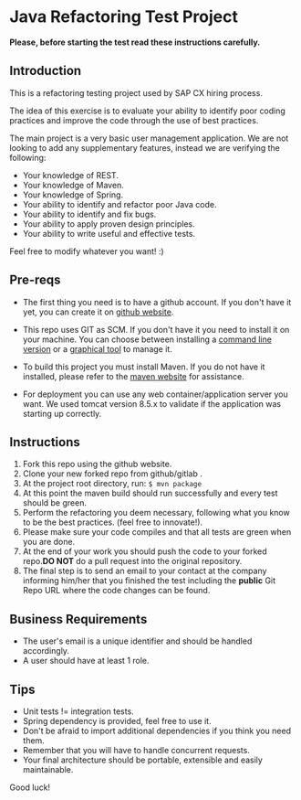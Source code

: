 Java Refactoring Test Project
=============================

**Please, before starting the test read these instructions carefully.**

Introduction
------------

This is a refactoring testing project used by SAP CX hiring process.

The idea of this exercise is to evaluate your ability to identify poor coding practices and improve the code through the use of best practices.

The main project is a very basic user management application. We are not looking to add any supplementary features, instead we are verifying the following:

* Your knowledge of REST.
* Your knowledge of Maven.
* Your knowledge of Spring.
* Your ability to identify and refactor poor Java code.
* Your ability to identify and fix bugs.
* Your ability to apply proven design principles.
* Your ability to write useful and effective tests.

Feel free to modify whatever you want! :)

Pre-reqs
--------

* The first thing you need is to have a github  account. If you don't have it yet, you can create it on [github website][2].

* This repo uses GIT as SCM. If you don't have it you need to install it on your machine. You can choose between installing a [command line version][4] or a  [graphical tool][5] to manage it.

* To build this project you must install Maven. If you do not have it installed, please refer to the [maven website][1] for assistance.

* For deployment you can use any web container/application server you want. We used tomcat version 8.5.x to validate if the application was starting up correctly.

Instructions
------------

1. Fork this repo using the github website.
1. Clone your new forked repo from github/gitlab .
1. At the project root directory, run:
    `$ mvn package`
1. At this point the maven build should run successfully and every test should be green.
1. Perform the refactoring you deem necessary, following what you know to be the best practices. (feel free to innovate!).
1. Please make sure your code compiles and that all tests are green when you are done.
1. At the end of your work you should push the code to your forked repo.**DO NOT** do a pull request into the original repository.
1. The final step is to send an email to your contact at the company informing him/her that you finished the test including the **public** Git Repo URL where the code changes can be found.

Business Requirements
---------------------

* The user's email is a unique identifier and should be handled accordingly.
* A user should have at least 1 role.

Tips
----

* Unit tests != integration tests.
* Spring dependency is provided, feel free to use it.
* Don't be afraid to import additional dependencies if you think you need them.
* Remember that you will have to handle concurrent requests.
* Your final architecture should be portable, extensible and easily maintainable.

Good luck!

[1]: http://maven.apache.org/
[2]: https://bitbucket.org/
[3]: https://bitbucket.org/
[4]: https://git-scm.com/book/en/v2/Getting-Started-Installing-Git
[5]: https://git-scm.com/downloads/guis
